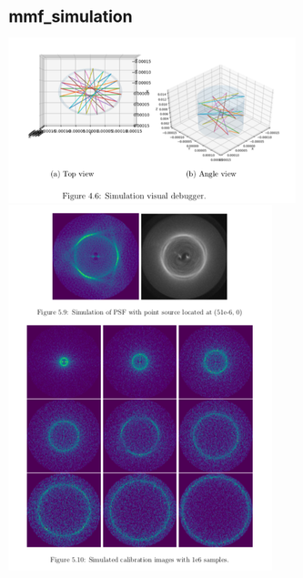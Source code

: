 # mmf_simulation

![Ray tracing simulation visual debugger](https://github.com/sailamshama/mmf_simulation/blob/master/readme_img1.png)
![Simulation output - impulse response of multimode fiber](https://github.com/sailamshama/mmf_simulation/blob/master/readme_img2.png)
